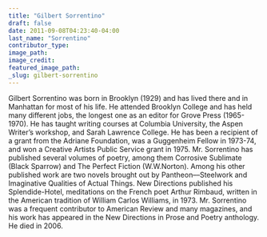 ```yaml
---
title: "Gilbert Sorrentino"
draft: false
date: 2011-09-08T04:23:40-04:00
last_name: "Sorrentino"
contributor_type:
image_path:
image_credit:
featured_image_path:
_slug: gilbert-sorrentino
---
```


Gilbert Sorrentino was born in Brooklyn (1929) and has lived there and in Manhattan for most of his life. He attended Brooklyn College and has held many different jobs, the longest one as an editor for Grove Press (1965-1970). He has taught writing courses at Columbia University, the Aspen Writer’s workshop, and Sarah Lawrence College. He has been a recipient of a grant from the Adriane Foundation, was a Guggenheim Fellow in 1973-74, and won a Creative Artists Public Service grant in 1975. Mr. Sorrentino has published several volumes of poetry, among them Corrosive Sublimate (Black Sparrow) and The Perfect Fiction (W.W.Norton). Among his other published work are two novels brought out by Pantheon––Steelwork and Imaginative Qualities of Actual Things. New Directions published his Splendide-Hotel, meditations on the French poet Arthur Rimbaud, written in the American tradition of William Carlos Williams, in 1973. Mr. Sorrentino was a frequent contributor to American Review and many magazines, and his work has appeared in the New Directions in Prose and Poetry anthology. He died in 2006.


